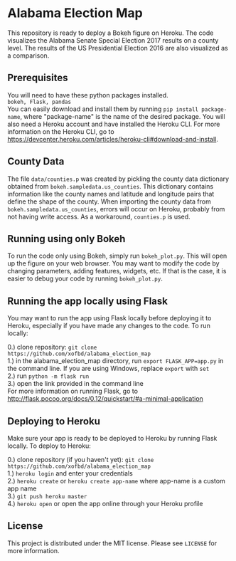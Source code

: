 # Alabama Election Map
This repository is ready to deploy a Bokeh figure on Heroku. The code visualizes the Alabama Senate Special Election 2017 results on a county level. The results of the US Presidential Election 2016 are also visualized as a comparison.<br>

## Prerequisites
You will need to have these python packages installed. <br>
`bokeh, Flask, pandas` <br>
You can easily download and install them by running `pip install package-name`, where "package-name" is the name of the desired package. You will also need a Heroku account and have installed the Heroku CLI. For more information on the Heroku CLI, go to https://devcenter.heroku.com/articles/heroku-cli#download-and-install.

## County Data
The file `data/counties.p` was created by pickling the county data dictionary obtained from `bokeh.sampledata.us_counties`. This dictionary contains information like the county names and latitude and longitude pairs that define the shape of the county. When importing the county data from `bokeh.sampledata.us_counties`, errors will occur on Heroku, probably from not having write access. As a workaround, `counties.p` is used. <br>

## Running using only Bokeh
To run the code only using Bokeh, simply run `bokeh_plot.py`. This will open up the figure on your web browser. You may want to modify the code by changing parameters, adding features, widgets, etc. If that is the case, it is easier to debug your code by running `bokeh_plot.py`. <br>

## Running the app locally using Flask
You may want to run the app using Flask locally before deploying it to Heroku, especially if you have made any changes to the code. To run locally: <br>

0.) clone repository: `git clone https://github.com/xofbd/alabama_election_map` <br>
1.) in the alabama_election_map directory, run `export FLASK_APP=app.py` in the command line. If you are using Windows, replace `export` with `set` <br>
2.) run `python -m flask run` <br>
3.) open the link provided in the command line <br>
For more information on running Flask, go to http://flask.pocoo.org/docs/0.12/quickstart/#a-minimal-application <br>

## Deploying to Heroku
Make sure your app is ready to be deployed to Heroku by running Flask locally. To deploy to Heroku: <br>

0.) clone repository (if you haven't yet): `git clone https://github.com/xofbd/alabama_election_map` <br>
1.) `heroku login` and enter your credentials <br>
2.) `heroku create` or `heroku create app-name` where app-name is a custom app name <br>
3.) `git push heroku master` <br>
4.) `heroku open` or open the app online through your Heroku profile <br>

## License
This project is distributed under the MIT license. Please see `LICENSE` for more information.